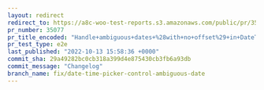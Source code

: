 ```yaml
---
layout: redirect
redirect_to: https://a8c-woo-test-reports.s3.amazonaws.com/public/pr/35077/e2e/index.html
pr_number: 35077
pr_title_encoded: "Handle+ambiguous+dates+%28with+no+offset%29+in+DateTimePickerControl"
pr_test_type: e2e
last_published: "2022-10-13 15:58:36 +0000"
commit_sha: 29a49282bc0cb318a399d4e875430cb3fb6a93db
commit_message: "Changelog"
branch_name: fix/date-time-picker-control-ambiguous-date
---
```


